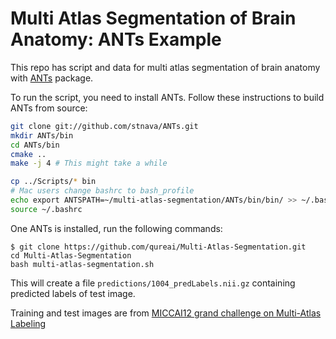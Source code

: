 # Multi Atlas Segmentation of Brain Anatomy: ANTs Example

This repo has script and data for multi atlas segmentation of brain anatomy with [ANTs](http://stnava.github.io/ANTs/) package.

To run the script, you need to install ANTs. Follow these instructions to build ANTs from source:

```bash
git clone git://github.com/stnava/ANTs.git
mkdir ANTs/bin
cd ANTs/bin
cmake ..
make -j 4 # This might take a while

cp ../Scripts/* bin
# Mac users change bashrc to bash_profile
echo export ANTSPATH=~/multi-atlas-segmentation/ANTs/bin/bin/ >> ~/.bashrc 
source ~/.bashrc
```

One ANTs is installed, run the following commands:

```
$ git clone https://github.com/qureai/Multi-Atlas-Segmentation.git
cd Multi-Atlas-Segmentation
bash multi-atlas-segmentation.sh
```

This will create a file `predictions/1004_predLabels.nii.gz` containing predicted labels of test image.

Training and test images are from [MICCAI12 grand challenge on Multi-Atlas Labeling](https://masi.vuse.vanderbilt.edu)
